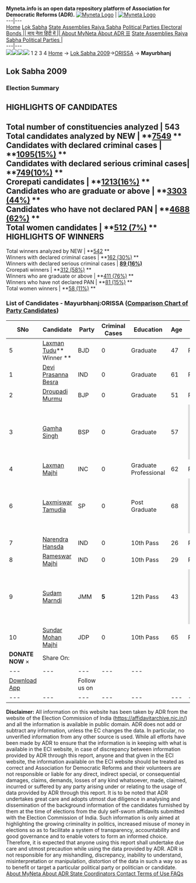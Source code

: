 **Myneta.info is an open data repository platform of Association for Democratic Reforms (ADR).**
[![Myneta Logo](https://www.myneta.info/lib/img/myneta-logo.png)](https://www.myneta.info/) | [![Myneta Logo](https://www.myneta.info/lib/img/adr-logo.png)](https://adrindia.org)  
---|---  
[Home](https://www.myneta.info/) [Lok Sabha](https://www.myneta.info/#ls "Lok Sabha") [ State Assemblies ](https://www.myneta.info/#sa "State Assemblies") [Rajya Sabha](https://www.myneta.info/#rs "Rajya Sabha") [Political Parties ](https://www.myneta.info/party "Political Parties") [ Electoral Bonds ](https://www.myneta.info/electoral_bonds "Electoral Bonds") [ || माय नेता हिंदी में || ](https://translate.google.co.in/translate?prev=hp&hl=en&js=y&u=www.myneta.info&sl=en&tl=hi&history_state0=) [ About MyNeta ](https://adrindia.org/content/about-myneta) [ About ADR ](https://adrindia.org/about-adr/who-we-are) [☰](javascript:void\(0\))
[ State Assemblies ](https://www.myneta.info/#sa "State Assemblies") [ Rajya Sabha ](https://www.myneta.info/#rs "Rajya Sabha") [ Political Parties ](https://www.myneta.info/party "Political Parties")
|   
---|---  
![](https://www.myneta.info/lib/img/banner/banner-1.png)![](https://www.myneta.info/lib/img/banner/banner-2.png)![](https://www.myneta.info/lib/img/banner/banner-3.png)![](https://www.myneta.info/lib/img/banner/banner-4.png)
1  2  3  4 
[Home](https://www.myneta.info/) → [Lok Sabha 2009](https://www.myneta.info/ls2009/)→[ORISSA](https://www.myneta.info/ls2009/index.php?action=show_constituencies&state_id=18) → **Mayurbhanj**
### 
## Lok Sabha 2009
###  Election Summary 
HIGHLIGHTS OF CANDIDATES  
---  
Total number of constituencies analyzed |  543   
Total candidates analyzed by NEW | **[7549](https://www.myneta.info/ls2009/index.php?action=summary&subAction=candidates_analyzed&sort=candidate#summary) **  
Candidates with declared criminal cases | **[1095(15%)](https://www.myneta.info/ls2009/index.php?action=summary&subAction=crime&sort=candidate#summary) **  
Candidates with declared serious criminal cases| **[749(10%)](https://www.myneta.info/ls2009/index.php?action=summary&subAction=serious_crime&sort=candidate#summary) **  
Crorepati candidates | **[1213(16%)](https://www.myneta.info/ls2009/index.php?action=summary&subAction=crorepati&sort=candidate#summary) **  
Candidates who are graduate or above | **[3303 (44%)](https://www.myneta.info/ls2009/index.php?action=summary&subAction=education&sort=candidate#summary) **  
Candidates who have not declared PAN | **[4688 (62%)](https://www.myneta.info/ls2009/index.php?action=summary&subAction=without_pan&sort=candidate#summary) **  
Total women candidates | **[512 (7%)](https://www.myneta.info/ls2009/index.php?action=summary&subAction=women_candidate&sort=candidate#summary) **  
HIGHLIGHTS OF WINNERS  
---  
Total winners analyzed by NEW | **[542](https://www.myneta.info/ls2009/index.php?action=summary&subAction=winner_analyzed&sort=candidate#summary) **  
Winners with declared criminal cases | **[162 (30%)](https://www.myneta.info/ls2009/index.php?action=summary&subAction=winner_crime&sort=candidate#summary) **  
Winners with declared serious criminal cases | **[89 (16%)](https://www.myneta.info/ls2009/index.php?action=summary&subAction=winner_serious_crime&sort=candidate#summary)**  
Crorepati winners | **[312 (58%)](https://www.myneta.info/ls2009/index.php?action=summary&subAction=winner_crorepati&sort=candidate#summary) **  
Winners who are graduate or above | **[411 (76%)](https://www.myneta.info/ls2009/index.php?action=summary&subAction=winner_education&sort=candidate#summary) **  
Winners who have not declared PAN | **[81 (15%)](https://www.myneta.info/ls2009/index.php?action=summary&subAction=winner_without_pan&sort=candidate#summary) **  
Total women winners | **[58 (11%)](https://www.myneta.info/ls2009/index.php?action=summary&subAction=winner_women&sort=candidate#summary) **  
### List of Candidates - Mayurbhanj:ORISSA ([Comparison Chart of Party Candidates](https://www.myneta.info/ls2009/comparisonchart.php?constituency_id=228))
SNo | Candidate| Party| Criminal Cases| Education| Age| Total Assets| Liabilities  
---|---|---|---|---|---|---|---  
5  | [Laxman Tudu](https://www.myneta.info/ls2009/candidate.php?candidate_id=2275)** Winner ** | BJD | 0 | Graduate| 47 | Rs 1,73,000 ~ 1 Lacs+ | Rs 38,986 ~ 38 Thou+  
1  | [Devi Prasanna Besra](https://www.myneta.info/ls2009/candidate.php?candidate_id=2273) | IND | 0 | Graduate| 61 | Rs 33,05,475 ~ 33 Lacs+ | Rs 0 ~   
2  | [Droupadi Murmu](https://www.myneta.info/ls2009/candidate.php?candidate_id=2055) | BJP | 0 | Graduate| 51 | Rs 9,45,000 ~ 9 Lacs+ | Rs 4,65,000 ~ 4 Lacs+  
3  | [Gamha Singh](https://www.myneta.info/ls2009/candidate.php?candidate_id=2270) | BSP | 0 | Graduate| 57 | ![](https://myneta.info/image_v2.php?myneta_folder=ls2009&candidate_id=2270&col=ta) | ![](https://myneta.info/image_v2.php?myneta_folder=ls2009&candidate_id=2270&col=lia)  
4  | [Laxman Majhi](https://www.myneta.info/ls2009/candidate.php?candidate_id=2274) | INC | 0 | Graduate Professional| 62 | Rs 18,73,000 ~ 18 Lacs+ | Rs 70,000 ~ 70 Thou+  
6  | [Laxmiswar Tamudia](https://www.myneta.info/ls2009/candidate.php?candidate_id=2276) | SP | 0 | Post Graduate| 68 | ![](https://myneta.info/image_v2.php?myneta_folder=ls2009&candidate_id=2276&col=ta) | ![](https://myneta.info/image_v2.php?myneta_folder=ls2009&candidate_id=2276&col=lia)  
7  | [Narendra Hansda](https://www.myneta.info/ls2009/candidate.php?candidate_id=2272) | IND | 0 | 10th Pass| 26 | Rs 32,000 ~ 32 Thou+ | Rs 0 ~   
8  | [Rameswar Majhi](https://www.myneta.info/ls2009/candidate.php?candidate_id=2271) | IND | 0 | 10th Pass| 29 | Rs 5,55,000 ~ 5 Lacs+ | Rs 0 ~   
9  | [Sudam Marndi](https://www.myneta.info/ls2009/candidate.php?candidate_id=2278) | JMM | **5** | 12th Pass| 43 | ![](https://myneta.info/image_v2.php?myneta_folder=ls2009&candidate_id=2278&col=ta) | ![](https://myneta.info/image_v2.php?myneta_folder=ls2009&candidate_id=2278&col=lia)  
10  | [Sundar Mohan Majhi](https://www.myneta.info/ls2009/candidate.php?candidate_id=2279) | JDP | 0 | 10th Pass| 65 | Rs 2,92,800 ~ 2 Lacs+ | Rs 0 ~   
|  **DONATE NOW** × |  Share On:  | [](https://api.whatsapp.com/send?text=https%3A%2F%2Fmyneta.info%2Fpunjab2022%2Findex.php%3Faction%3Dshow_constituencies%26state_id%3D19) | [](https://www.facebook.com/sharer/sharer.php?u=https%3A%2F%2Fmyneta.info%2Fpunjab2022%2Findex.php%3Faction%3Dshow_constituencies%26state_id%3D19) | [](https://twitter.com/share?url=https%3A%2F%2Fmyneta.info%2Fpunjab2022%2Findex.php%3Faction%3Dshow_constituencies%26state_id%3D19)  
---|---|---|---|---  
| [ Download App ](https://play.google.com/store/apps/details?id=com.webrosoft.myneta1&pcampaignid=pcampaignidMKT-Other-global-all-co-prtnr-py-PartBadge-Mar2515-1) | [](https://play.google.com/store/apps/details?id=com.webrosoft.myneta1&pcampaignid=pcampaignidMKT-Other-global-all-co-prtnr-py-PartBadge-Mar2515-1) |  Follow us on  | [](https://www.facebook.com/adrindia.org/) | [](https://twitter.com/adrspeaks) | [](https://groups.google.com/g/national-election-watch?hl=en&pli=1) | [](https://www.instagram.com/adrspeaks/) | [](https://www.youtube.com/user/adrspeaks) | [](https://sharechat.com/profile/adrspeaks)  
---|---|---|---|---|---|---|---|---  
**Disclaimer:** All information on this website has been taken by ADR from the website of the Election Commission of India (https://affidavitarchive.nic.in/) and all the information is available in public domain. ADR does not add or subtract any information, unless the EC changes the data. In particular, no unverified information from any other source is used. While all efforts have been made by ADR to ensure that the information is in keeping with what is available in the ECI website, in case of discrepancy between information provided by ADR through this report, anyone and that given in the ECI website, the information available on the ECI website should be treated as correct and Association for Democratic Reforms and their volunteers are not responsible or liable for any direct, indirect special, or consequential damages, claims, demands, losses of any kind whatsoever, made, claimed, incurred or suffered by any party arising under or relating to the usage of data provided by ADR through this report. It is to be noted that ADR undertakes great care and adopts utmost due diligence in analysing and dissemination of the background information of the candidates furnished by them at the time of elections from the duly self-sworn affidavits submitted with the Election Commission of India. Such information is only aimed at highlighting the growing criminality in politics, increased misuse of money in elections so as to facilitate a system of transparency, accountability and good governance and to enable voters to form an informed choice. Therefore, it is expected that anyone using this report shall undertake due care and utmost precaution while using the data provided by ADR. ADR is not responsible for any mishandling, discrepancy, inability to understand, misinterpretation or manipulation, distortion of the data in such a way so as to benefit or target a particular political party or politician or candidate. 
[ About MyNeta ](https://adrindia.org/content/about-myneta) [ About ADR ](https://adrindia.org/about-adr/who-we-are) [ State Coordinators ](https://adrindia.org/about-adr/state-coordinators) [ Contact ](https://adrindia.org/contact-us) [ Terms of Use ](https://adrindia.org/content/adr-terms-use) [ FAQs ](https://adrindia.org/content/faqs)
